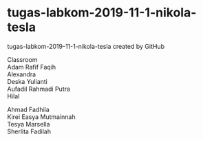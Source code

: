 # tugas-labkom-2019-11-1-nikola-tesla
tugas-labkom-2019-11-1-nikola-tesla created by GitHub 

Classroom
<br>
Adam Rafif Faqih
<br>
Alexandra
<br>
Deska Yulianti
<br>
Aufadil Rahmadi Putra
<br>
Hilal 

Ahmad Fadhila
<br>
Kirei Easya Mutmainnah
<br>
Tesya Marsella
<br>
Sherlita Fadilah 
